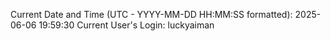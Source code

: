 Current Date and Time (UTC - YYYY-MM-DD HH:MM:SS formatted): 2025-06-06 19:59:30
Current User's Login: luckyaiman

